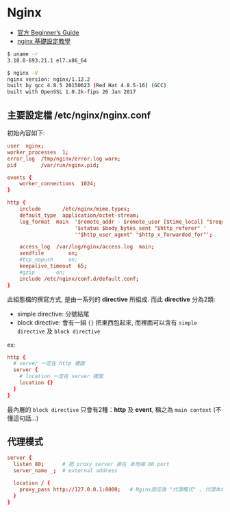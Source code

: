 # Nginx
- [官方 Beginner’s Guide](http://nginx.org/en/docs/beginners_guide.html)
- [nginx 基礎設定教學](https://blog.hellojcc.tw/2015/12/07/nginx-beginner-tutorial/)



```sh
$ uname -r
3.10.0-693.21.1 el7.x86_64

$ nginx -V
nginx version: nginx/1.12.2
built by gcc 4.8.5 20150623 (Red Hat 4.8.5-16) (GCC)
built with OpenSSL 1.0.2k-fips 26 Jan 2017
```



## 主要設定檔 /etc/nginx/nginx.conf

初始內容如下:
```conf
user  nginx;  
worker_processes  1;
error_log  /tmp/nginx/error.log warn;
pid        /var/run/nginx.pid;

events {
    worker_connections  1024;
}

http {
    include       /etc/nginx/mime.types;
    default_type  application/octet-stream;
    log_format  main  '$remote_addr - $remote_user [$time_local] "$request" '
                      '$status $body_bytes_sent "$http_referer" '
                      '"$http_user_agent" "$http_x_forwarded_for"';

    access_log  /var/log/nginx/access.log  main;
    sendfile        on;
    #tcp_nopush     on;
    keepalive_timeout  65;
    #gzip       on;
    include /etc/nginx/conf.d/default.conf;
}
```

此組態檔的撰寫方式, 是由一系列的 **directive** 所組成. 而此 **directive** 分為2類:
- simple directive: 分號結尾
- block directive: 會有一組 `{}` 把東西包起來, 而裡面可以含有 `simple directive` 及 `block directive`

ex:
```conf
http {
  # server 一定在 http 裡面
  server {
    # location 一定在 server 裡面
    location {}
  }
}
```


最內層的 `block directive` 只會有2種：**http** 及 **event**, 稱之為 `main context` (不懂這句話...)


## 代理模式
```conf
server {
  listen 80;      # 把 proxy server 掛在 本地端 80 port
  server_name _;  # external address

  location / {
    proxy_pass http://127.0.0.1:8000;   # Nginx設定為 "代理模式" , 代理本地 8000 port, 後便可透過 public network訪問 Flask web app了
  }
}
```